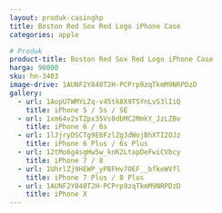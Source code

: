 ```yaml
---
layout: produk-casinghp
title: Boston Red Sox Red Logo iPhone Case
categories: apple

# Produk
product-title: Boston Red Sox Red Logo iPhone Case
harga: 90000
sku: hn-3403
image-drive: 1AUNF2Y840T2H-PCPrp9zqTkmM9NRPDzD
gallery:
  - url: 1AopUTWMYLZq-v45tk8X9TSYnLvS3lIiQ
    title: iPhone 5 / 5s / SE
  - url: 1xm64v2sTZpx35Vs0dbMC2MmkY_JzLZBv
    title: iPhone 6 / 6s
  - url: 1lJjryDSCTg9E6FzlZg3dWojBhXTI2OJz
    title: iPhone 6 Plus / 6s Plus
  - url: 12tMo6g4sgHw5w_knK2LtapDeFwiCVbcy
    title: iPhone 7 / 8
  - url: 1UhrlZj9HEWP_yPBFHv7OEF__bfkeWVfl
    title: iPhone 7 Plus / 8 Plus
  - url: 1AUNF2Y840T2H-PCPrp9zqTkmM9NRPDzD
    title: iPhone X
---
```

